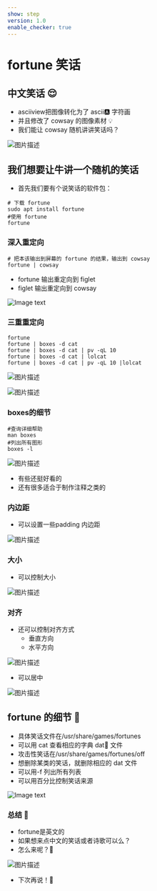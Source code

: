 ```yaml
---
show: step
version: 1.0
enable_checker: true
---
```


# fortune 笑话

## 中文笑话 😌

- asciiview把图像转化为了 ascii🅰️ 字符画
- 并且修改了 cowsay 的图像素材 💡
- 我们能让 cowsay 随机讲讲笑话吗？

![图片描述](https://doc.shiyanlou.com/courses/uid1190679-20211008-1633663823279)

## 我们想要让牛讲一个随机的笑话

- 首先我们要有个说笑话的软件包：

```shell
# 下载 fortune
sudo apt install fortune
#使用 fortune
fortune
```

### 深入重定向

```shell
# 把本该输出到屏幕的 fortune 的结果，输出到 cowsay
fortune | cowsay
```

- fortune 输出重定向到 figlet
- figlet 输出重定向到 cowsay

![Image text](https://labfile.oss.aliyuncs.com/courses/2712/fortune_pipe.png)

### 三重重定向
```shell
fortune
fortune | boxes -d cat 
fortune | boxes -d cat | pv -qL 10
fortune | boxes -d cat | lolcat
fortune | boxes -d cat | pv -qL 10 |lolcat
```

![图片描述](https://doc.shiyanlou.com/courses/uid1190679-20210629-1624976312502)

![图片描述](https://doc.shiyanlou.com/courses/uid1190679-20210629-1624976590337)

### boxes的细节

```shell
#查询详细帮助
man boxes
#列出所有图形
boxes -l
```
![图片描述](https://doc.shiyanlou.com/courses/uid1190679-20210727-1627352147045)

- 有些还挺好看的
- 还有很多适合于制作注释之类的

### 内边距

- 可以设置一些padding 内边距

![图片描述](https://doc.shiyanlou.com/courses/uid1190679-20210727-1627353212523)

### 大小

- 可以控制大小

![图片描述](https://doc.shiyanlou.com/courses/uid1190679-20210727-1627353415803)

### 对齐
- 还可以控制对齐方式 
	- 垂直方向
	- 水平方向

![图片描述](https://doc.shiyanlou.com/courses/uid1190679-20210727-1627353638371)

- 可以居中

![图片描述](https://doc.shiyanlou.com/courses/uid1190679-20220903-1662191057883)

## fortune 的细节 📒

- 具体笑话文件在/usr/share/games/fortunes
- 可以用 cat 查看相应的字典 dat📒 文件
- 攻击性笑话在/usr/share/games/fortunes/off
- 想删除某类的笑话，就删除相应的 dat 文件
- 可以用-f 列出所有列表
- 可以用百分比控制笑话来源

![Image text](https://labfile.oss.aliyuncs.com/courses/2712/fortune.png)

### 总结 🤨

- fortune是英文的
- 如果想来点中文的笑话或者诗歌可以么？
- 怎么来呢？🤔

![图片描述](https://doc.shiyanlou.com/courses/uid1190679-20220903-1662193886249)

- 下次再说！👋
